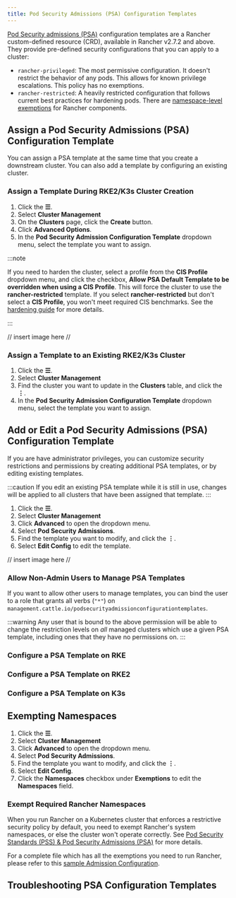 ```yaml
---
title: Pod Security Admissions (PSA) Configuration Templates 
---
```


[Pod Security admissions (PSA)](./pod-security-standards.md) configuration templates are a Rancher custom-defined resource (CRD), available in Rancher v2.7.2 and above. They provide pre-defined security configurations that you can apply to a cluster:

- `rancher-privileged`: The most permissive configuration. It doesn't restrict the behavior of any pods. This allows for known privilege escalations. This policy has no exemptions.
- `rancher-restricted`: A heavily restricted configuration that follows current best practices for hardening pods. There are [namespace-level exemptions](./pod-security-standards.md#rancher-on-psa-restricted-clusters) for Rancher components.

## Assign a Pod Security Admissions (PSA) Configuration Template

You can assign a PSA template at the same time that you create a downstream cluster. You can also add a template by configuring an existing cluster.

### Assign a Template During RKE2/K3s Cluster Creation 

1. Click the **☰**.
1. Select **Cluster Management**
1. On the **Clusters** page, click the **Create** button.
1. Click **Advanced Options**. 
1. In the **Pod Security Admission Configuration Template** dropdown menu, select the template you want to assign.

:::note

If you need to harden the cluster, select a profile from the **CIS Profile** dropdown menu, and click the checkbox, **Allow PSA Default Template to be overridden when using a CIS Profile**. This will force the cluster to use the **rancher-restricted** template. If you select **rancher-restricted** but don't select a **CIS Profile**, you won't meet required CIS benchmarks. See the [hardening guide](tba) for more details.

:::

// insert image here //

### Assign a Template to an Existing RKE2/K3s Cluster

1. Click the **☰**.
1. Select **Cluster Management**
1. Find the cluster you want to update in the **Clusters** table, and click the **⋮**.
1. In the **Pod Security Admission Configuration Template** dropdown menu, select the template you want to assign.

## Add or Edit a Pod Security Admissions (PSA) Configuration Template

If you are have administrator privileges, you can customize security restrictions and permissions by creating additional PSA templates, or by editing existing templates.

:::caution
If you edit an existing PSA template while it is still in use, changes will be applied to all clusters that have been assigned that template.
:::

1. Click the **☰**.
1. Select **Cluster Management**
1. Click **Advanced** to open the dropdown menu.
1. Select **Pod Security Admissions**.
1. Find the template you want to modify, and click the **⋮**.
1. Select **Edit Config** to edit the template.

// insert image here //

### Allow Non-Admin Users to Manage PSA Templates

If you want to allow other users to manage templates, you can bind the user to a role that grants all verbs (`"*"`) on `management.cattle.io/podsecurityadmissionconfigurationtemplates`.

:::warning
Any user that is bound to the above permission will be able to change the restriction levels on _all_ managed clusters which use a given PSA template, including ones that they have no permissions on.
:::

### Configure a PSA Template on RKE

### Configure a PSA Template on RKE2

### Configure a PSA Template on K3s 

## Exempting Namespaces

1. Click the **☰**.
1. Select **Cluster Management**
1. Click **Advanced** to open the dropdown menu.
1. Select **Pod Security Admissions**.
1. Find the template you want to modify, and click the **⋮**.
1. Select **Edit Config**.
1. Click the **Namespaces** checkbox under **Exemptions** to edit the **Namespaces** field. 

### Exempt Required Rancher Namespaces

When you run Rancher on a Kubernetes cluster that enforces a restrictive security policy by default, you need to exempt Rancher's system namespaces, or else the cluster won't operate correctly. See [Pod Security Standards (PSS) & Pod Security Admissions (PSA)](./pod-security-standards.md#rancher-on-psa-restricted-clusters) for more details.

For a complete file which has all the exemptions you need to run Rancher, please refer to this [sample Admission Configuration](psa-restricted-exemptions.yaml).

## Troubleshooting PSA Configuration Templates
